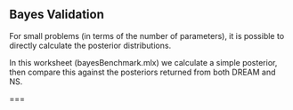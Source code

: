 

## Bayes Validation

For small problems (in terms of the number of parameters), it is possible
to directly calculate the posterior distributions.

In this worksheet (bayesBenchmark.mlx) we calculate a simple posterior,
then compare this against the posteriors returned from both DREAM and NS.
          

===

